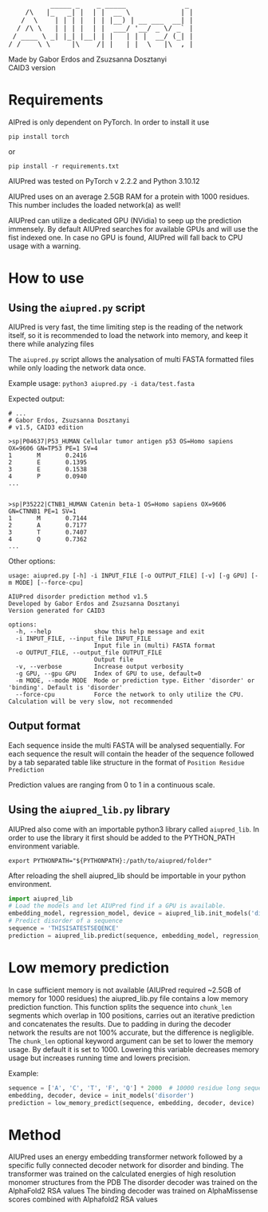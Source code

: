 <pre>          _____ _    _ _____              _ 
    /\   |_   _| |  | |  __ \            | |
   /  \    | | | |  | | |__) | __ ___  __| |
  / /\ \   | | | |  | |  ___/ '__/ _ \/ _` |
 / ____ \ _| |_| |__| | |   | | |  __/ (_| |
/_/    \_\_____|\____/|_|   |_|  \___|\__,_|</pre>

Made by Gabor Erdos and Zsuzsanna Dosztanyi \
CAID3 version

# Requirements

AIPred is only dependent on PyTorch. In order to install it use

`pip install torch`

or

`pip install -r requirements.txt`

AIUPred was tested on PyTorch v 2.2.2 and Python 3.10.12

AIUPred uses on an average 2.5GB RAM for a protein with 1000 residues. This number includes the loaded network(a) as well!

AIUPred can utilize a dedicated GPU (NVidia) to seep up the prediction immensely. By default AIUPred searches for available GPUs and will use the fist indexed one. In case no GPU is found, AIUPred will fall back to CPU usage with a warning.
# How to use

## Using the `aiupred.py` script

AIUPred is very fast, the time limiting step is the reading of the network itself, so it is recommended to load the network into memory, and keep it there while analyzing files

The `aiupred.py` script allows the analysation of multi FASTA formatted files while only loading the network data once.

Example usage: `python3 aiupred.py -i data/test.fasta`

Expected output:

```
# ...
# Gabor Erdos, Zsuzsanna Dosztanyi
# v1.5, CAID3 edition

>sp|P04637|P53_HUMAN Cellular tumor antigen p53 OS=Homo sapiens OX=9606 GN=TP53 PE=1 SV=4
1       M       0.2416
2       E       0.1395
3       E       0.1538
4       P       0.0940
...


>sp|P35222|CTNB1_HUMAN Catenin beta-1 OS=Homo sapiens OX=9606 GN=CTNNB1 PE=1 SV=1
1       M       0.7144
2       A       0.7177
3       T       0.7407
4       Q       0.7362
...
```

Other options:

```
usage: aiupred.py [-h] -i INPUT_FILE [-o OUTPUT_FILE] [-v] [-g GPU] [-m MODE] [--force-cpu]

AIUPred disorder prediction method v1.5
Developed by Gabor Erdos and Zsuzsanna Dosztanyi
Version generated for CAID3

options:
  -h, --help            show this help message and exit
  -i INPUT_FILE, --input_file INPUT_FILE
                        Input file in (multi) FASTA format
  -o OUTPUT_FILE, --output_file OUTPUT_FILE
                        Output file
  -v, --verbose         Increase output verbosity
  -g GPU, --gpu GPU     Index of GPU to use, default=0
  -m MODE, --mode MODE  Mode or prediction type. Either 'disorder' or 'binding'. Default is 'disorder'
  --force-cpu           Force the network to only utilize the CPU. Calculation will be very slow, not recommended

```

## Output format
Each sequence inside the multi FASTA will be analysed sequentially. For each sequence the result will contain the header of the sequence followed by a tab separated table like structure in the format of
`Position Residue Prediction`

Prediction values are ranging from 0 to 1 in a continuous scale. 

## Using the `aiupred_lib.py` library

AIUPred also come with an importable python3 library called `aiupred_lib`. In order to use the library it first should be added to the PYTHON_PATH environment variable.

`export PYTHONPATH="${PYTHONPATH}:/path/to/aiupred/folder"`

After reloading the shell aiupred_lib should be importable in your python environment.

```python
import aiupred_lib
# Load the models and let AIUPred find if a GPU is available.     
embedding_model, regression_model, device = aiupred_lib.init_models('disorder')
# Predict disorder of a sequence
sequence = 'THISISATESTSEQENCE'
prediction = aiupred_lib.predict(sequence, embedding_model, regression_model, device)
```

# Low memory prediction

In case sufficient memory is not available (AIUPred required ~2.5GB of memory for 1000 residues) the aiupred_lib.py file contains a low memory prediction function.
This function splits the sequence into `chunk_len` segments which overlap in 100 positions, carries out an iterative prediction and concatenates the results.
Due to padding in during the decoder network the results are not 100% accurate, but the difference is negligible. 
The `chunk_len` optional keyword argument can be set to lower the memory usage. By default it is set to 1000. Lowering this variable decreases memory usage but increases running time and lowers precision.

Example:

```python
sequence = ['A', 'C', 'T', 'F', 'Q'] * 2000  # 10000 residue long sequence
embedding, decoder, device = init_models('disorder')
prediction = low_memory_predict(sequence, embedding, decoder, device)
```

# Method

AIUPred uses an energy embedding transformer network followed by a specific fully connected decoder network for disorder and binding.
The transformer was trained on the calculated energies of high resolution monomer structures from the PDB
The disorder decoder was trained on the AlphaFold2 RSA values
The binding decoder was trained on AlphaMissense scores combined with Alphafold2 RSA values
